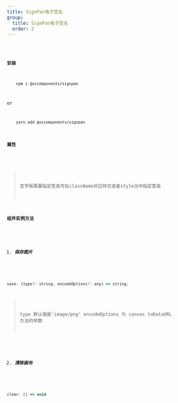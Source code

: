 ```yaml
---
title: SignPan电子签名
group:
  title: SignPan电子签名
  order: 2
---
```


<code src="../../../../docs/.demos/signpan/index.tsx" />

#### 安装

```bash
    npm i @xscomponents/signpan
```

or

```bash
    yarn add @xscomponents/signpan
```

#### 属性

<API hideTitle></API>

> 签字板需要指定宽高可在<Badge>className</Badge>对应样式或者<Badge>style</Badge>当中指定宽高

#### 组件实例方法

1. ##### 保存图片

```js
save: (type?: string, encodeOptions?: any) => string;
```

> type 默认值是'image/png' encodeOptions 为 canvas toDataURL 方法的参数

2. ##### 清除画布

```js
clear: () => void
```
